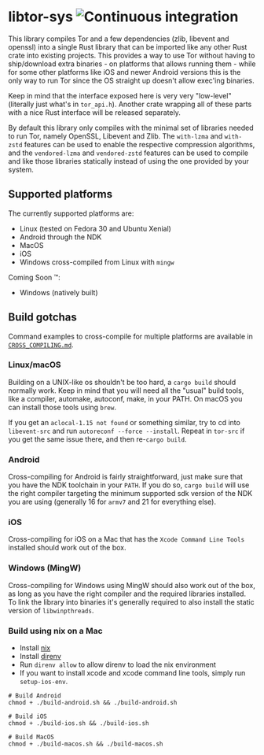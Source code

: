 # libtor-sys ![Continuous integration](https://github.com/MagicalBitcoin/libtor-sys/workflows/Continuous%20integration/badge.svg?branch=master)

This library compiles Tor and a few dependencies (zlib, libevent and openssl) into a single Rust library that can be imported like any other Rust crate into existing projects.
This provides a way to use Tor without having to ship/download extra binaries - on platforms that allows running them - while for some other platforms like
iOS and newer Android versions this is the only way to run Tor since the OS straight up doesn't allow exec'ing binaries.

Keep in mind that the interface exposed here is very very "low-level" (literally just what's in `tor_api.h`). Another crate wrapping all of these parts with a nice Rust interface will
be released separately.

By default this library only compiles with the minimal set of libraries needed to run Tor, namely OpenSSL, Libevent and Zlib. The `with-lzma` and `with-zstd` features can be used to enable the
respective compression algorithms, and the `vendored-lzma` and `vendored-zstd` features can be used to compile and like those libraries statically instead of using the one provided by your system.

## Supported platforms

The currently supported platforms are:

* Linux (tested on Fedora 30 and Ubuntu Xenial)
* Android through the NDK
* MacOS
* iOS
* Windows cross-compiled from Linux with `mingw`

Coming Soon :tm::

* Windows (natively built)

## Build gotchas

Command examples to cross-compile for multiple platforms are available in [`CROSS_COMPILING.md`](CROSS_COMPILING.md).

### Linux/macOS

Building on a UNIX-like os shouldn't be too hard, a `cargo build` should normally work. Keep in mind that you will need all the "usual" build tools, like a compiler, automake, autoconf, make, in your PATH. On macOS
you can install those tools using `brew`.

If you get an `aclocal-1.15 not found` or something similar, try to cd into `libevent-src` and run `autoreconf --force --install`. Repeat in `tor-src` if you get the
same issue there, and then re-`cargo build`.

### Android

Cross-compiling for Android is fairly straightforward, just make sure that you have the NDK toolchain in your `PATH`. If you do so, `cargo build` will use the right compiler targeting the minimum supported
sdk version of the NDK you are using (generally 16 for `armv7` and 21 for everything else).

### iOS

Cross-compiling for iOS on a Mac that has the `Xcode Command Line Tools` installed should work out of the box.

### Windows (MingW)

Cross-compiling for Windows using MingW should also work out of the box, as long as you have the right compiler and the required libraries installed. To link the library into binaries it's generally required to also
install the static version of `libwinpthreads`.


### Build using nix on a Mac
- Install [nix](https://determinate.systems/nix-installer/)
- Install [direnv](https://direnv.net/)
- Run `direnv allow` to allow direnv to load the nix environment
- If you want to install xcode and xcode command line tools, simply run `setup-ios-env`.


```
# Build Android
chmod + ./build-android.sh && ./build-android.sh

# Build iOS
chmod + ./build-ios.sh && ./build-ios.sh 

# Build MacOS
chmod + ./build-macos.sh && ./build-macos.sh
```
